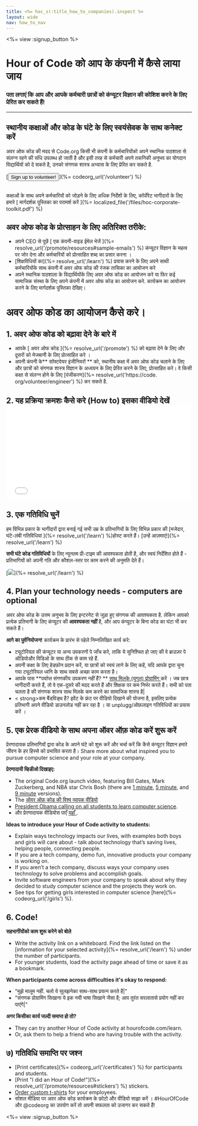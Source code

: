 ```yaml
---
title: <%= hoc_s(:title_how_to_companies).inspect %>
layout: wide
nav: how_to_nav
---
```

<%= view :signup_button %>

# Hour of Code को आप के कंपनी में कैसे लाया जाय

### पता लगाएं कि आप और आपके कर्मचारी छात्रों को कंप्यूटर विज्ञान की कोशिश करने के लिए प्रेरित कर सकते हैं!

* * *

## स्थानीय कक्षाओं और कोड के घंटे के लिए स्वयंसेवक के साथ कनेक्ट करें

अवर ओफ कोड की मदद से Code.org किसी भी कंपनी के कर्मचारियोंको अपने स्थानिक पाठशाला से संलग्न रहने की संधि उपलब्ध हो जाती है और इसी तरह से कर्मचारी अपने तकनिकी अनुभव का योगदान विद्यार्थियों को दे सकते है, उनको संगणक शास्त्र अभ्यास के लिए प्रेरित कर सकते है.

[<button>Sign up to volunteer!</button>](%= codeorg_url('/volunteer') %) <br /> <br />

कक्षाओं के साथ अपने कर्मचारियों को जोड़ने के लिए अधिक निर्देशों के लिए, कॉर्पोरेट भागीदारों के लिए हमारे [ मार्गदर्शक पुस्तिका का परामर्श करें ](%= localized_file('/files/hoc-corporate-toolkit.pdf') %)

## अवर ओफ कोड के प्रोत्साहन के लिए अतिरिक्त तरीके:

- अपने CEO से पूछें [ एक कंपनी-वाइड ईमेल भेजें ](%= resolve_url('/promote/resources#sample-emails') %) कंप्यूटर विज्ञान के महत्व पर जोर देना और कर्मचारियों को प्रोत्साहित शब्द का प्रसार करना ।
- [शिक्षविधियों का](%= resolve_url('/learn') %) प्रयास करने के लिए अपने साथी कर्मचारियोंके साथ कंपनी में अवर ओफ कोड की रंजक तासिका का आयोजन करे
- अपने स्थानिक पाठशाला के विद्यार्थियोंके लिए अवर ओफ कोड का आयोजन करे या फिर कई सामाजिक संस्था के लिए अपने कंपनी में अवर ओफ कोड का आयोजन करे. कार्यक्रम का आयोजन करने के लिए मार्गदर्शक पुस्तिका देखिए।

# अवर ओफ कोड का आयोजन कैसे करे।

## 1. अवर ओफ कोड को बढ़ावा देने के बारे में

- आपके [ अवर ओफ कोड ](%= resolve_url('/promote') %) को बढ़ावा देने के लिए और दूसरों को मेजबानी के लिए प्रोत्साहित करे ।
- अपनी कंपनी के** सॉफ्टवेयर इंजीनियरों ** को, स्थानीय कक्षा में अवर ओफ कोड चलाने के लिए और छात्रों को संगणक शास्त्र विज्ञान के अध्ययन के लिए प्रेरित करने के लिए, प्रोत्साहित करे। वे किसी कक्षा से संलग्न होने के लिए [पंजीकरण](%= resolve_url('https://code. org/volunteer/engineer') %) कर सकते है.

## 2. यह प्रक्रिया क्रमशः कैसे करे (How to) इसका वीडियो देखें <iframe width="500" height="255" src="//www.youtube.com/embed/SrnvvWDm73k" frameborder="0" allowfullscreen mark="crwd-mark"></iframe> 

## 3. एक गतिविधि चुनें

हम विभिन्न प्रकार के भागीदारों द्वारा बनाई गई सभी उम्र के प्रतिभागियों के लिए विभिन्न प्रकार की [मजेदार, घंटे-लंबी गतिविधियां ](%= resolve_url('/learn') %)होस्ट करते हैं। [उन्हें आज़माएं!](%= resolve_url('/learn') %)

**सभी घंटे कोड गतिविधियों** के लिए न्यूनतम प्री-टाइम की आवश्यकता होती है, और स्वयं निर्देशित होते हैं - प्रतिभागियों को अपनी गति और कौशल-स्तर पर काम करने की अनुमति देते हैं।

[![](/images/fit-700/tutorials.png)](%= resolve_url('/learn') %)

## 4. Plan your technology needs - computers are optional

अवर ओफ कोड के उत्तम अनुभव के लिए इन्टरनेट से जुड़ा हुए संगणक की आवश्यकता है. लेकिन आपको प्रत्येक प्रतिभागी के लिए कंप्यूटर की **आवश्यकता नहीं** है, और आप कंप्यूटर के बिना कोड का घंटा भी कर सकते हैं।</p> 

**आगे का पुर्वनियोजन!** कार्यक्रम के प्रारंभ से पहेले निम्नलिखित कार्य करे:

- ट्यूटोरियल की कंप्यूटर या अन्य उपकरणों पे जाँच करे, ताकि ये सुनिश्चित हो जाए की वे ब्राउज़र पे ऑडियोऔर विडिओ के साथ ठीक से काम रहे हैं.
- अपनी कक्षा के लिए हेडफ़ोन प्रदान करें, या छात्रों को स्वयं लाने के लिए कहें, यदि आपके द्वारा चुना गया ट्यूटोरियल ध्वनि के साथ सबसे अच्छा काम करता है।
- आपके पास **पर्याप्त संगणकीय उपकरण नहीं हैं? ** [ साथ मिलके (युगुल) प्रोग्रामिंग ](https://www.youtube.com/watch?v=vgkahOzFH2Q) करें । जब छात्र भागीदारी करते हैं, तो वे एक-दूसरे की मदद करते हैं और शिक्षक पर कम निर्भर करते हैं। सभी को पता चलता है की संगणक शास्त्र साथ मिलके कम करने का सामाजिक शास्त्र है|
- < strong>कम बैंडविड्थ है?</strong> इवेंट के फ्रंट पर वीडियो दिखाने की योजना है, इसलिए प्रत्येक प्रतिभागी अपने वीडियो डाउनलोड नहीं कर रहा है । या unplugg/ऑफ़लाइन गतिविधियों का प्रयास करें ।

## 5. एक प्रेरक वीडियो के साथ अपना ऑवर ऑफ़ कोड करें शुरू करें

प्रेरणादायक प्रतिभागियों द्वारा कोड के अपने घंटे को शुरू करें और चर्चा करें कि कैसे कंप्यूटर विज्ञान हमारे जीवन के हर हिस्से को प्रभावित करता है। Share more about what inspired you to pursue computer science and your role at your company.

**प्रेरणादायी व्हिडीओ दिखाइए:**

- The original Code.org launch video, featuring Bill Gates, Mark Zuckerberg, and NBA star Chris Bosh (there are [1 minute](https://www.youtube.com/watch?v=qYZF6oIZtfc), [5 minute](https://www.youtube.com/watch?v=nKIu9yen5nc), and [9 minute](https://www.youtube.com/watch?v=dU1xS07N-FA) versions).
- The [ऑवर ऑफ़ कोड की विश्व व्यापक वीडियो](https://www.youtube.com/watch?v=KsOIlDT145A)
- [President Obama calling on all students to learn computer science](https://www.youtube.com/watch?v=6XvmhE1J9PY).
- और प्रेरणादायक वीडियोस पाएँ [यहाँ ](https://www.youtube.com/playlist?list=PLzdnOPI1iJNfpD8i4Sx7U0y2MccnrNZuP).

**Ideas to introduce your Hour of Code activity to students:**

- Explain ways technology impacts our lives, with examples both boys and girls will care about - talk about technology that’s saving lives, helping people, connecting people.
- If you are a tech company, demo fun, innovative products your company is working on.
- If you aren’t a tech company, discuss ways your company uses technology to solve problems and accomplish goals.
- Invite software engineers from your company to speak about why they decided to study computer science and the projects they work on.
- See tips for getting girls interested in computer science [here](%= codeorg_url('/girls') %).

## 6. Code!

**सहभागींयोंको काम शुरू करेने को बोले**

- Write the activity link on a whiteboard. Find the link listed on the [information for your selected activity](%= resolve_url('/learn') %) under the number of participants.
- For younger students, load the activity page ahead of time or save it as a bookmark.

**When participants come across difficulties it's okay to respond:**

- "मुझे मालूम नहीं. चलो ये सुलझनेका साथ-साथ प्रयत्न करते है|"
- "संगणक प्रोग्रामिंग सिखाना ये इक नयी भाषा सिखाने जैसा है; आप तुरंत सरलातासे प्रयोग नहीं कर पाएंगे|"

**अगर किसीका कार्य जल्दी समाप्त हो तो?**

- They can try another Hour of Code activity at hourofcode.com/learn.
- Or, ask them to help a friend who are having trouble with the activity.

## ७) गतिविधि समाप्ति पर जश्न

- [Print certificates](%= codeorg_url('/certificates') %) for participants and students.
- [Print "I did an Hour of Code!"](%= resolve_url('/promote/resources#stickers') %) stickers.
- [Order custom t-shirts](http://blog.code.org/post/132608499493/hour-of-code-shirts-and-more) for your employees.
- सोशल मीडिया पर अवर ओफ कोड कार्यक्रम के फ़ोटो और वीडियो साझा करें । #HourOfCode और @codeorg का उपयोग करें तो अपनी सफलता को उजागर कर सकते हैं!

<%= view :signup_button %>